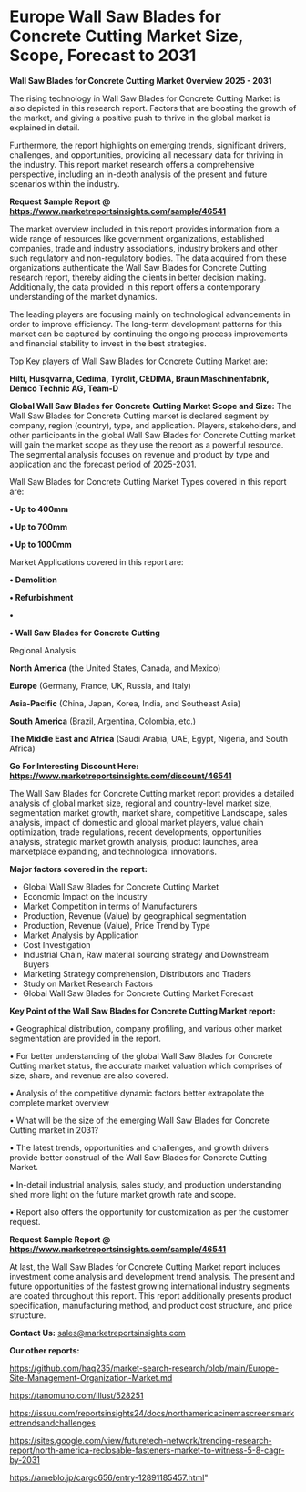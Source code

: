 # Europe Wall Saw Blades for Concrete Cutting Market Size, Scope, Forecast to 2031

<Strong> Wall Saw Blades for Concrete Cutting Market Overview 2025 - 2031</strong>

The rising technology in Wall Saw Blades for Concrete Cutting Market is also depicted in this research report. Factors that are boosting the growth of the market, and giving a positive push to thrive in the global market is explained in detail.

Furthermore, the report highlights on emerging trends, significant drivers, challenges, and opportunities, providing all necessary data for thriving in the industry. This report market research offers a comprehensive perspective, including an in-depth analysis of the present and future scenarios within the industry.

<strong>Request Sample Report @ <a href=https://www.marketreportsinsights.com/sample/46541>https://www.marketreportsinsights.com/sample/46541</a></strong>

The market overview included in this report provides information from a wide range of resources like government organizations, established companies, trade and industry associations, industry brokers and other such regulatory and non-regulatory bodies. The data acquired from these organizations authenticate the Wall Saw Blades for Concrete Cutting research report, thereby aiding the clients in better decision making. Additionally, the data provided in this report offers a contemporary understanding of the market dynamics.

The leading players are focusing mainly on technological advancements in order to improve efficiency. The long-term development patterns for this market can be captured by continuing the ongoing process improvements and financial stability to invest in the best strategies.

Top Key players of Wall Saw Blades for Concrete Cutting Market are:

<strong>Hilti, Husqvarna, Cedima, Tyrolit, CEDIMA, Braun Maschinenfabrik, Demco Technic AG, Team-D</strong>

<strong><b>Global Wall Saw Blades for Concrete Cutting Market Scope and Size:</b></strong>
The Wall Saw Blades for Concrete Cutting market is declared segment by company, region (country), type, and application. Players, stakeholders, and other participants in the global Wall Saw Blades for Concrete Cutting market will gain the market scope as they use the report as a powerful resource. The segmental analysis focuses on revenue and product by type and application and the forecast period of 2025-2031.

Wall Saw Blades for Concrete Cutting Market Types covered in this report are:

<strong>•  Up to 400mm

•  Up to 700mm

•  Up to 1000mm</strong>

Market Applications covered in this report are:

<strong>•  Demolition

•  Refurbishment

•  

•  Wall Saw Blades for Concrete Cutting</strong> 

Regional Analysis

<strong>North America</strong> (the United States, Canada, and Mexico)

<strong>Europe</strong> (Germany, France, UK, Russia, and Italy)

<strong>Asia-Pacific</strong> (China, Japan, Korea, India, and Southeast Asia)

<strong>South America</strong> (Brazil, Argentina, Colombia, etc.)

<strong>The Middle East and Africa</strong> (Saudi Arabia, UAE, Egypt, Nigeria, and South Africa)

<strong>Go For Interesting Discount Here: <a href=https://www.marketreportsinsights.com/discount/46541>https://www.marketreportsinsights.com/discount/46541</a></strong>

The Wall Saw Blades for Concrete Cutting market report provides a detailed analysis of global market size, regional and country-level market size, segmentation market growth, market share, competitive Landscape, sales analysis, impact of domestic and global market players, value chain optimization, trade regulations, recent developments, opportunities analysis, strategic market growth analysis, product launches, area marketplace expanding, and technological innovations.

<strong><b>Major factors covered in the report:</b></strong>
<ul>
  <li>Global Wall Saw Blades for Concrete Cutting Market </li>
  <li>Economic Impact on the Industry</li>
  <li>Market Competition in terms of Manufacturers</li>
  <li>Production, Revenue (Value) by geographical segmentation</li>
  <li>Production, Revenue (Value), Price Trend by Type</li>
  <li>Market Analysis by Application</li>
  <li>Cost Investigation</li>
  <li>Industrial Chain, Raw material sourcing strategy and Downstream Buyers</li>
  <li>Marketing Strategy comprehension, Distributors and Traders</li>
  <li>Study on Market Research Factors</li>
  <li>Global Wall Saw Blades for Concrete Cutting Market Forecast</li>
</ul>

<strong><b>Key Point of the Wall Saw Blades for Concrete Cutting Market report:</b></strong>

• Geographical distribution, company profiling, and various other market segmentation are provided in the report.

• For better understanding of the global Wall Saw Blades for Concrete Cutting market status, the accurate market valuation which comprises of size, share, and revenue are also covered.

• Analysis of the competitive dynamic factors better extrapolate the complete market overview

• What will be the size of the emerging Wall Saw Blades for Concrete Cutting market in 2031?

• The latest trends, opportunities and challenges, and growth drivers provide better construal of the Wall Saw Blades for Concrete Cutting Market.

• In-detail industrial analysis, sales study, and production understanding shed more light on the future market growth rate and scope.

• Report also offers the opportunity for customization as per the customer request.

<strong>Request Sample Report @ <a href=https://www.marketreportsinsights.com/sample/46541>https://www.marketreportsinsights.com/sample/46541</a></strong>

At last, the Wall Saw Blades for Concrete Cutting Market report includes investment come analysis and development trend analysis. The present and future opportunities of the fastest growing international industry segments are coated throughout this report. This report additionally presents product specification, manufacturing method, and product cost structure, and price structure.

<strong>Contact Us:</strong>
sales@marketreportsinsights.com

<strong>Our other reports:</strong>

<a href=https://github.com/haq235/market-search-research/blob/main/Europe-Site-Management-Organization-Market.md>https://github.com/haq235/market-search-research/blob/main/Europe-Site-Management-Organization-Market.md</a>

<a href=https://tanomuno.com/illust/528251>https://tanomuno.com/illust/528251</a>

<a href=https://issuu.com/reportsinsights24/docs/northamericacinemascreensmarkettrendsandchallenges>https://issuu.com/reportsinsights24/docs/northamericacinemascreensmarkettrendsandchallenges</a>

<a href=https://sites.google.com/view/futuretech-network/trending-research-report/north-america-reclosable-fasteners-market-to-witness-5-8-cagr-by-2031>https://sites.google.com/view/futuretech-network/trending-research-report/north-america-reclosable-fasteners-market-to-witness-5-8-cagr-by-2031</a>

<a href=https://ameblo.jp/cargo656/entry-12891185457.html>https://ameblo.jp/cargo656/entry-12891185457.html</a>"
